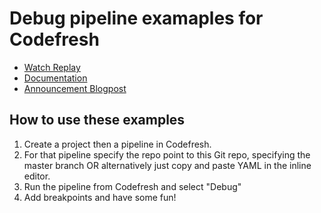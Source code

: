 # Debug pipeline examaples for Codefresh

* [Watch Replay](https://codefresh.io/events/make-devops-suck-less-worlds-first-ci-cd-live-debugger-codefresh/)
* [Documentation](https://codefresh.io/docs/docs/configure-ci-cd-pipeline/debugging-pipelines/)
* [Announcement Blogpost](https://codefresh.io/codefresh-news/pipeline-debugging/)


## How to use these examples

1) Create a project then a pipeline in Codefresh. 
2) For that pipeline specify the repo point to this Git repo, specifying the master branch OR alternatively just copy and paste YAML in the inline editor. 
3) Run the pipeline from Codefresh and select "Debug"
4) Add breakpoints and have some fun!